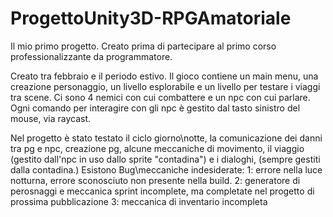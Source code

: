 # ProgettoUnity3D-RPGAmatoriale
 Il mio primo progetto. Creato prima di partecipare al primo corso professionalizzante da programmatore.

Creato tra febbraio e il periodo estivo. Il gioco contiene un main menu, una creazione personaggio, un livello esplorabile e un livello per testare i viaggi tra scene. Ci sono 4 nemici con cui combattere e un npc con cui parlare.
Ogni comando per interagire con gli npc è gestito dal tasto sinistro del mouse, via raycast.

Nel progetto è stato testato il ciclo giorno\notte, la comunicazione dei danni tra pg e npc, creazione pg, alcune meccaniche di movimento, il viaggio (gestito dall'npc in uso dallo sprite "contadina") e i dialoghi, (sempre gestiti
dalla contadina.)
Esistono Bug\meccaniche indesiderate:
1: errore nella luce notturna, errore sconosciuto non presente nella build.
2: generatore di perosnaggi e meccanica sprint incomplete, ma completate nel progetto di prossima pubblicazione
3: meccanica di inventario incompleta

